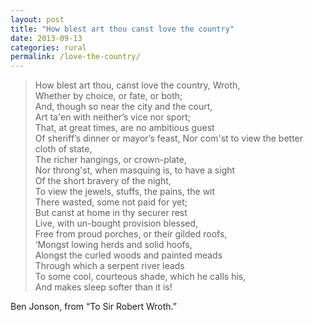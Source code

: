 ```yaml
---
layout: post
title: "How blest art thou canst love the country"
date: 2013-09-13
categories: rural
permalink: /love-the-country/
---
```


> How blest art thou, canst love the country, Wroth,     
> Whether by choice, or fate, or both;     
> And, though so near the city and the court,     
> Art ta'en with neither’s vice nor sport;     
> That, at great times, are no ambitious guest    
> Of sheriff’s dinner or mayor’s feast,
> Nor com'st to view the better cloth of state,    
> The richer hangings, or crown-plate,    
> Nor throng'st, when masquing is, to have a sight    
> Of the short bravery of the night,    
> To view the jewels, stuffs, the pains, the wit    
> There wasted, some not paid for yet;    
> But canst at home in thy securer rest    
> Live, with un-bought provision blessed,    
> Free from proud porches, or their gilded roofs,    
> ‘Mongst lowing herds and solid hoofs,    
> Alongst the curled woods and painted meads    
> Through which a serpent river leads     
> To some cool, courteous shade, which he calls his,     
> And makes sleep softer than it is!

Ben Jonson, from “To Sir Robert Wroth.”